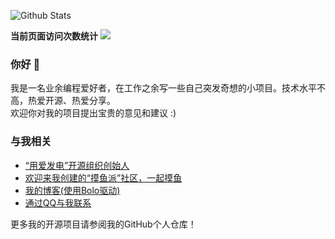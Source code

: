 ![Github Stats](https://github-readme-stats.vercel.app/api?username=adlered)

**当前页面访问次数统计** <a title="Hits" target="_blank" href="https://github.com/88250/hits"><img src="https://hits.b3log.org/adlered/hits.svg"></a>

### 你好 👋

我是一名业余编程爱好者，在工作之余写一些自己突发奇想的小项目。技术水平不高，热爱开源、热爱分享。  
欢迎你对我的项目提出宝贵的意见和建议 :)  

### 与我相关 
* [“用爱发电”开源组织创始人](https://programmingwithlove.stackoverflow.wiki)
* [欢迎来我创建的“摸鱼派”社区，一起摸鱼](https://pwl.icu)
* [我的博客\(使用Bolo驱动\)](https://www.stackoverflow.wiki)
* [通过QQ与我联系](http://wpa.qq.com/msgrd?v=3&uin=1101635162&site=qq&menu=yes)

更多我的开源项目请参阅我的GitHub个人仓库！
